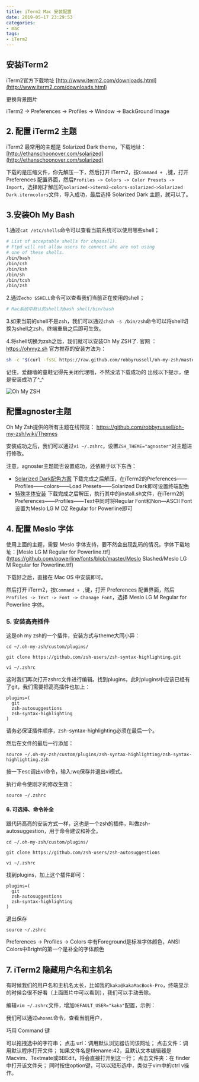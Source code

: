 ```yaml
---
title: iTerm2 Mac 安装配置
date: 2019-05-17 23:29:53
categories:
- mac
tags:
- iTerm2
---
```


## 安装iTerm2

iTerm2官方下载地址 [http://www.iterm2.com/downloads.html](http://www.iterm2.com/downloads.html)

更换背景图片

iTerm2 -> Preferences -> Profiles -> Window -> BackGround Image

## 2. 配置 iTerm2 主题

iTerm2 最常用的主题是 Solarized Dark theme，下载地址：[http://ethanschoonover.com/solarized](http://ethanschoonover.com/solarized)

下载的是压缩文件，你先解压一下，然后打开 iTerm2，按`Command + ,`键，打开 Preferences 配置界面，然后`Profiles -> Colors -> Color Presets -> Import`，选择刚才解压的`solarized->iterm2-colors-solarized->Solarized Dark.itermcolors`文件，导入成功，最后选择 Solarized Dark 主题，就可以了。

## 3.安装Oh My Bash

1.通过`cat /etc/shells`命令可以查看当前系统可以使用哪些shell；

```bash
# List of acceptable shells for chpass(1).
# Ftpd will not allow users to connect who are not using
# one of these shells.
/bin/bash
/bin/csh
/bin/ksh
/bin/sh
/bin/tcsh
/bin/zsh
```

2.通过`echo $SHELL`命令可以查看我们当前正在使用的shell；

```bash
# Mac系统中默认的shell为bash shell/bin/bash
```

3.如果当前的shell不是zsh，我们可以通过`chsh -s /bin/zsh`命令可以将shell切换为shell之zsh，终端重启之后即可生效。

4.将shell切换为zsh之后，我们就可以安装Oh My ZSH了. 官网 ：https://ohmyz.sh
官方推荐的安装方法为：

```bash
sh -c "$(curl -fsSL https://raw.github.com/robbyrussell/oh-my-zsh/master/tools/install.sh)"
```

记住，爱翻墙的童鞋记得先关闭代理哦，不然没法下载成功的
出线以下提示，便是安装成功了^_^

![Oh My ZSH](http://statics.siguoya.name/img/pc/home/article/content/20160614/1465909863Screen%20Shot%202016-06-14%20at%208.08.14%20PM.png)

## 配置agnoster主题

Oh My Zsh提供的所有主题在线预览：
https://github.com/robbyrussell/oh-my-zsh/wiki/Themes

安装成功之后，我们可以通过`vi ~/.zshrc`，设置`ZSH_THEME="agnoster"`对主题进行修改。

注意，agnoster主题能否设置成功，还依赖于以下东西：

- [Solarized Dark配色方案](http://ethanschoonover.com/solarized)
  下载完成之后解压，在iTerm2的Preferences——Profiles——colors——Load Presets——Solarized Dark即可设置终端配色
- [特殊字体安装](https://github.com/powerline/fonts)
  下载完成之后解压，执行其中的install.sh文件，在iTerm2的Preferences——Profiles——Text中同时将Regular Font和Non—ASCII Font设置为Meslo LG M DZ Regular for Powerline即可



## 4. 配置 Meslo 字体

使用上面的主题，需要 Meslo 字体支持，要不然会出现乱码的情况，字体下载地址：[Meslo LG M Regular for Powerline.ttf](https://github.com/powerline/fonts/blob/master/Meslo Slashed/Meslo LG M Regular for Powerline.ttf)

下载好之后，直接在 Mac OS 中安装即可。

然后打开 iTerm2，按`Command + ,`键，打开 Preferences 配置界面，然后`Profiles -> Text -> Font -> Chanage Font`，选择 Meslo LG M Regular for Powerline 字体。



### 5. 安装高亮插件

这是oh my zsh的一个插件，安装方式与theme大同小异：

```
cd ~/.oh-my-zsh/custom/plugins/

git clone https://github.com/zsh-users/zsh-syntax-highlighting.git

vi ~/.zshrc
```

这时我们再次打开zshrc文件进行编辑。找到plugins，此时plugins中应该已经有了git，我们需要把高亮插件也加上：

```
plugins=(
  git
  zsh-autosuggestions
  zsh-syntax-highlighting
)
```

请务必保证插件顺序，zsh-syntax-highlighting必须在最后一个。

然后在文件的最后一行添加：

```
source ~/.oh-my-zsh/custom/plugins/zsh-syntax-highlighting/zsh-syntax-highlighting.zsh
```

按一下esc调出vi命令，输入:wq保存并退出vi模式。

执行命令使刚才的修改生效：

```
source ~/.zshrc
```

#### 6. 可选择、命令补全

跟代码高亮的安装方式一样，这也是一个zsh的插件，叫做zsh-autosuggestion，用于命令建议和补全。

```
cd ~/.oh-my-zsh/custom/plugins/

git clone https://github.com/zsh-users/zsh-autosuggestions

vi ~/.zshrc
```

找到plugins，加上这个插件即可：

```
plugins=(
  git
  zsh-autosuggestions
  zsh-syntax-highlighting
)
```

退出保存

```
source ~/.zshrc
```

Preferences -> Profiles -> Colors 中有Foreground是标准字体颜色，ANSI Colors中Bright的第一个是补全的字体颜色



## 7. iTerm2 隐藏用户名和主机名

有时候我们的用户名和主机名太长，比如我的`kaka@kakaMacBook-Pro`，终端显示的时候会很不好看（上面图片中可以看到），我们可以手动去除。

编辑`vim ~/.zshrc`文件，增加`DEFAULT_USER="kaka"`配置，示例：

我们可以通过`whoami`命令，查看当前用户，









巧用 Command 键

可以拖拽选中的字符串；
点击 url：调用默认浏览器访问该网址；
点击文件：调用默认程序打开文件；
如果文件名是filename:42，且默认文本编辑器是 Macvim、Textmate或BBEdit，将会直接打开到这一行；
点击文件夹：在 finder 中打开该文件夹；
同时按住option键，可以以矩形选中，类似于vim中的ctrl v操作。